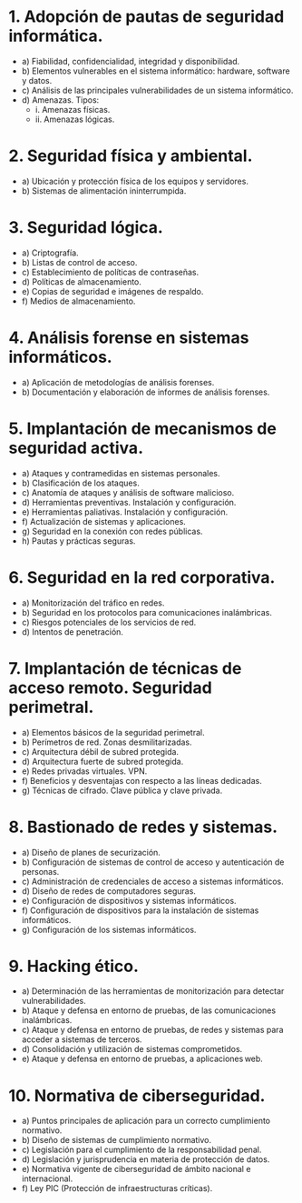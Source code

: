 # 1. Adopción de pautas de seguridad informática.
- a) Fiabilidad, confidencialidad, integridad y disponibilidad.
- b) Elementos vulnerables en el sistema informático: hardware, software y datos.
- c) Análisis de las principales vulnerabilidades de un sistema informático.
- d) Amenazas. Tipos:
  -  i. Amenazas físicas.
  - ii. Amenazas lógicas.

# 2. Seguridad física y ambiental.
- a) Ubicación y protección física de los equipos y servidores.
- b) Sistemas de alimentación ininterrumpida.

# 3. Seguridad lógica.
- a) Criptografía.
- b) Listas de control de acceso.
- c) Establecimiento de políticas de contraseñas.
- d) Políticas de almacenamiento.
- e) Copias de seguridad e imágenes de respaldo.
- f) Medios de almacenamiento.

# 4. Análisis forense en sistemas informáticos.
- a) Aplicación de metodologías de análisis forenses.
- b) Documentación y elaboración de informes de análisis forenses.

# 5. Implantación de mecanismos de seguridad activa.
- a) Ataques y contramedidas en sistemas personales.
- b) Clasificación de los ataques.
- c) Anatomía de ataques y análisis de software malicioso.
- d) Herramientas preventivas. Instalación y configuración.
- e) Herramientas paliativas. Instalación y configuración.
- f) Actualización de sistemas y aplicaciones.
- g) Seguridad en la conexión con redes públicas.
- h) Pautas y prácticas seguras.

# 6. Seguridad en la red corporativa.
- a) Monitorización del tráfico en redes.
- b) Seguridad en los protocolos para comunicaciones inalámbricas.
- c) Riesgos potenciales de los servicios de red.
- d) Intentos de penetración.

# 7. Implantación de técnicas de acceso remoto. Seguridad perimetral.
- a) Elementos básicos de la seguridad perimetral.
- b) Perímetros de red. Zonas desmilitarizadas.
- c) Arquitectura débil de subred protegida.
- d) Arquitectura fuerte de subred protegida.
- e) Redes privadas virtuales. VPN.
- f) Beneficios y desventajas con respecto a las líneas dedicadas.
- g) Técnicas de cifrado. Clave pública y clave privada.

# 8. Bastionado de redes y sistemas.
- a) Diseño de planes de securización.
- b) Configuración de sistemas de control de acceso y autenticación de personas.
- c) Administración de credenciales de acceso a sistemas informáticos.
- d) Diseño de redes de computadores seguras.
- e) Configuración de dispositivos y sistemas informáticos.
- f) Configuración de dispositivos para la instalación de sistemas informáticos.
- g) Configuración de los sistemas informáticos.

# 9. Hacking ético.
- a) Determinación de las herramientas de monitorización para detectar vulnerabilidades.
- b) Ataque y defensa en entorno de pruebas, de las comunicaciones inalámbricas.
- c) Ataque y defensa en entorno de pruebas, de redes y sistemas para acceder a sistemas de terceros.
- d) Consolidación y utilización de sistemas comprometidos.
- e) Ataque y defensa en entorno de pruebas, a aplicaciones web.

# 10. Normativa de ciberseguridad.
- a) Puntos principales de aplicación para un correcto cumplimiento normativo.
- b) Diseño de sistemas de cumplimiento normativo.
- c) Legislación para el cumplimiento de la responsabilidad penal.
- d) Legislación y jurisprudencia en materia de protección de datos.
- e) Normativa vigente de ciberseguridad de ámbito nacional e internacional.
- f) Ley PIC (Protección de infraestructuras críticas).
